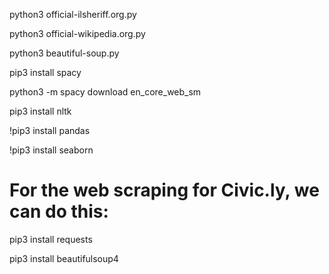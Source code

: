 python3 official-ilsheriff.org.py

python3 official-wikipedia.org.py

python3 beautiful-soup.py

pip3 install spacy

python3 -m spacy download en_core_web_sm

pip3 install nltk

!pip3 install pandas

!pip3 install seaborn

# For the web scraping for Civic.ly, we can do this:

pip3 install requests

pip3 install beautifulsoup4
